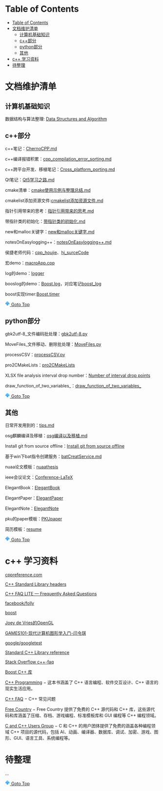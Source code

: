 # Table of Contents
- [Table of Contents](#table-of-contents)
- [文档维护清单](#文档维护清单)
  - [计算机基础知识](#计算机基础知识)
  - [c++部分](#c部分)
  - [python部分](#python部分)
  - [其他](#其他)
- [c++ 学习资料](#c-学习资料)
- [待整理](#待整理)

# 文档维护清单
## 计算机基础知识

数据结构与算法整理: [Data Structures and Algorithm](./code/cpp/DataStructure/README.md)

## c++部分

c++笔记：[ChernoCPP.md](./info/cpp/ChernoCPP.md)

c++编译报错积累：[cpp_compilation_error_sorting.md](./info/cpp/cpp_compilation_error_sorting.md)

c++跨平台开发、移植笔记：[Cross_platform_porting.md](./info/cpp/Cross_platform_porting.md)

Qt笔记：[Qt5学习之路.md](./info/Qt/Qt5学习之路.md)

cmake清单：[cmake使用示例与整理总结.md](./info/others/cmake使用示例与整理总结.md)

cmakelist添加资源文件:[cmakelist添加资源文件.md](./info/others/cmakelist添加资源文件.md)

指针引用带来的思考：[指针引用带来的思考.md](./info/cpp/指针引用带来的思考.md)

带指针类的初始化：[带指针类的初始化.md](./info/cpp/带指针类的初始化.md)

new和malloc关键字：[new和malloc关键字.md](./info/cpp/new和malloc关键字.md)

notesOnEasylogging++：[notesOnEasylogging++.md](./info/cpp/notesOnEasylogging++.md)

侯捷老师代码：[cpp_houjie](./info/cpp/cpp_houjie)、[hj_surceCode](./code/cpp/hj_surceCode)

宏demo：[macroApp.cpp](./code/cpp/macroApp.cpp)

log的demo：[logger](./code/cpp/logger/)

booslog的demo：[Boost.log](./code/cpp/BOOSTlog/)，对应笔记[boost_log](./info/cpp/boost_log.md)

boost实现timer:[Boost.timer](./info/cpp/boost_timer.md)

[![top] Goto Top](#table-of-contents)

## python部分

gbk2utf-8_文件编码批处理：[gbk2utf-8.py](./code/Python/gbk2utf-8/main.py)

MoveFiles_文件移动、删除批处理：[MoveFiles.py](./code/Python/MoveFiles/main.py)

processCSV：[processCSV.py](./code/Python/processCSV/refactor02.py)

pro2CMakeLists：[pro2CMakeLists](./code/Python/pro2cmakelists/)

XLSX file analysis interval drop number：[Number of interval drop points](./code/Python/statisticalIntervals/main.py)

draw_function_of_two_variables_：[draw_function_of_two_variables_](./code/Python/draw_function_of_two_variables_/main.py)

[![top] Goto Top](#table-of-contents)

## 其他

日常开发用到的：[tips.md](./info/TIPS.md)

osg麒麟编译及移植：[osg编译以及移植.md](./info/others/osg编译以及移植.md)

Install git from source offline：[Install git from source offline](./info/others/Install%20git%20from%20source%20offline.md)

基于win下bat指令创建服务：[batCreatService.md](./info/others/batCreatService.md)

nuaa论文模板：[nuaathesis](./code/LaTex/nuaathesis/)

ieee会议论文：[Conference-LaTeX](./code/LaTex/Conference-LaTeX/)

ElegantBook：[ElegantBook](./code/LaTex/ElegantBook/)

ElegantPaper：[ElegantPaper](./code/LaTex/ElegantPaper/)

ElegantNote：[ElegantNote](./code/LaTex/ElegantNote/)

pku的paper模板：[PKUpaper](./code/LaTex/PKUpaper/)

简历模板：[resume](./code/LaTex/resume/)

[![top] Goto Top](#table-of-contents)


# c++ 学习资料

[cppreference.com](https://en.cppreference.com/w/)

[C++ Standard Library headers](https://en.cppreference.com/w/cpp/header)

[C++ FAQ LITE — Frequently Asked Questions](http://www.sunistudio.com/cppfaq/)

[facebook/folly](https://github.com/facebook/folly)

[boost](https://www.boost.org/)

[Joey de Vries的OpenGL](https://learnopengl-cn.github.io/)

[GAMES101-现代计算机图形学入门-闫令琪](https://www.bilibili.com/video/BV1X7411F744?p=5&vd_source=928ab8f00870337fdf2817d5be74ba86)

[google/googletest](https://github.com/google/googletest)

[Standard C++ Library reference](https://cplusplus.com/reference/)

[Stack Overflow c++-faq](https://stackoverflow.com/questions/tagged/c%2b%2b-faq?sort=votes)

[Boost C++ 库](http://zh.highscore.de/cpp/boost/)

[C++ Programming](https://en.wikibooks.org/wiki/C++_Programming) − 这本书涵盖了 C++ 语言编程、软件交互设计、C++ 语言的现实生活应用。

[C++ FAQ](https://www.parashift.com/c++-faq-lite/index.html#table-of-contents) − C++ 常见问题

[Free Country](https://www.thefreecountry.com/sourcecode/cpp.shtml) − Free Country 提供了免费的 C++ 源代码和 C++ 库，这些源代码和库涵盖了压缩、存档、游戏编程、标准模板库和 GUI 编程等 C++ 编程领域。

[C and C++ Users Group](https://www.hal9k.com/cug/) − C 和 C++ 的用户团体提供了免费的涵盖各种编程领域 C++ 项目的源代码，包括 AI、动画、编译器、数据库、调试、加密、游戏、图形、GUI、语言工具、系统编程等。

# 待整理


...

[![top] Goto Top](#table-of-contents)




[top]: up.png

